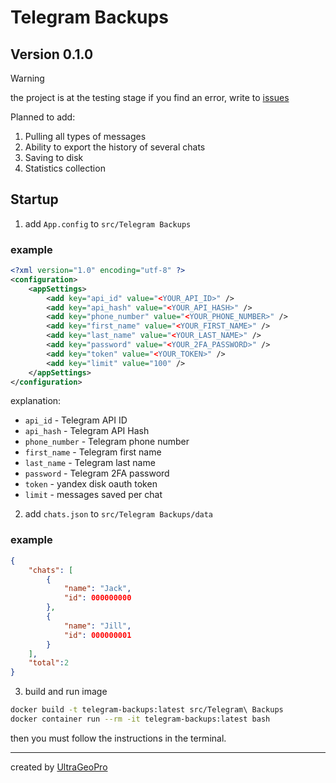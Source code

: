 # Telegram Backups

## Version 0.1.0

> [!WARNING]
> the project is at the testing stage
> if you find an error, write to [issues](https://github.com/UltraGeoDev/Telegram-Backups/issues)

Planned to add:
1. Pulling all types of messages
2. Ability to export the history of several chats
3. Saving to disk
4. Statistics collection

## Startup

1. add `App.config` to `src/Telegram Backups`

### example
```xml
<?xml version="1.0" encoding="utf-8" ?>
<configuration>
    <appSettings>
        <add key="api_id" value="<YOUR_API_ID>" />
        <add key="api_hash" value="<YOUR_API_HASH>" />
        <add key="phone_number" value="<YOUR_PHONE_NUMBER>" />
        <add key="first_name" value="<YOUR_FIRST_NAME>" />
        <add key="last_name" value="<YOUR_LAST_NAME>" />
        <add key="password" value="<YOUR_2FA_PASSWORD>" />
        <add key="token" value="<YOUR_TOKEN>" />
        <add key="limit" value="100" />
    </appSettings>
</configuration>
```

explanation:
- `api_id` - Telegram API ID
- `api_hash` - Telegram API Hash
- `phone_number` - Telegram phone number
- `first_name` - Telegram first name
- `last_name` - Telegram last name
- `password` - Telegram 2FA password
- `token` - yandex disk oauth token
- `limit` - messages saved per chat

2. add `chats.json` to `src/Telegram Backups/data`

### example
```json
{
    "chats": [
        {
            "name": "Jack",
            "id": 000000000
        },
        {
            "name": "Jill",
            "id": 000000001
        }
    ],
    "total":2
}
```

3. build and run image
```bash
docker build -t telegram-backups:latest src/Telegram\ Backups
docker container run --rm -it telegram-backups:latest bash 
```

then you must follow the instructions in the terminal.

---
created by [UltraGeoPro](https://github.com/Ultrageopro1966)